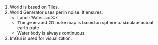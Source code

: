 1. World is based on Tiles.
2. World Generator uses perlin noise. It ensures:
    - Land : Water ~= 3:7
    - The generated 2D noise map is based on sphere to simulate actual earth plate
    - Water body is always continuous.
3. ImGui is used for visualization.